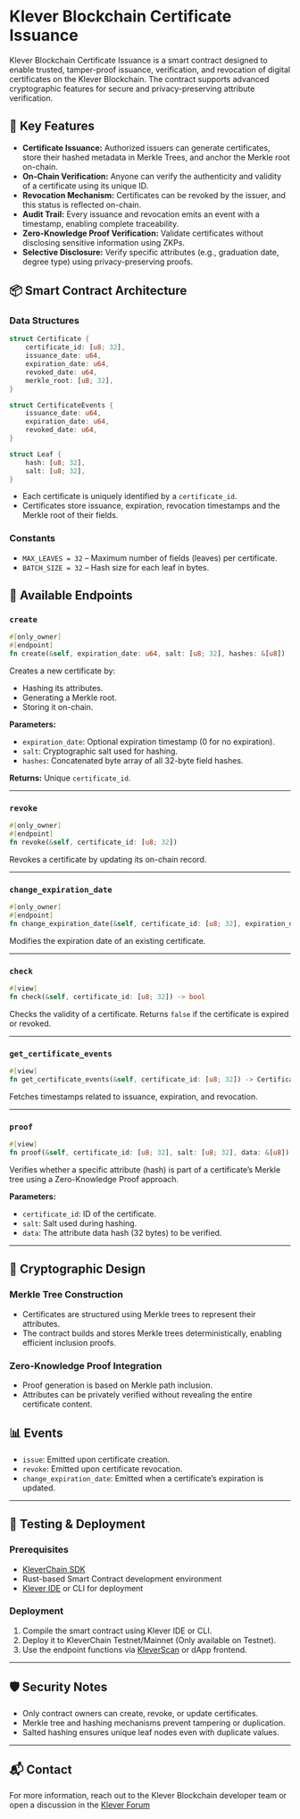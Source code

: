 # Klever Blockchain Certificate Issuance

Klever Blockchain Certificate Issuance is a smart contract designed to enable trusted, tamper-proof issuance, verification, and revocation of digital certificates on the Klever Blockchain. The contract supports advanced cryptographic features for secure and privacy-preserving attribute verification.

## 🔐 Key Features

- **Certificate Issuance:** Authorized issuers can generate certificates, store their hashed metadata in Merkle Trees, and anchor the Merkle root on-chain.
- **On-Chain Verification:** Anyone can verify the authenticity and validity of a certificate using its unique ID.
- **Revocation Mechanism:** Certificates can be revoked by the issuer, and this status is reflected on-chain.
- **Audit Trail:** Every issuance and revocation emits an event with a timestamp, enabling complete traceability.
- **Zero-Knowledge Proof Verification:** Validate certificates without disclosing sensitive information using ZKPs.
- **Selective Disclosure:** Verify specific attributes (e.g., graduation date, degree type) using privacy-preserving proofs.

## 📦 Smart Contract Architecture

### Data Structures

```rust
struct Certificate {
    certificate_id: [u8; 32],
    issuance_date: u64,
    expiration_date: u64,
    revoked_date: u64,
    merkle_root: [u8; 32],
}

struct CertificateEvents {
    issuance_date: u64,
    expiration_date: u64,
    revoked_date: u64,
}

struct Leaf {
    hash: [u8; 32],
    salt: [u8; 32],
}
```

- Each certificate is uniquely identified by a `certificate_id`.
- Certificates store issuance, expiration, revocation timestamps and the Merkle root of their fields.

### Constants

- `MAX_LEAVES = 32` – Maximum number of fields (leaves) per certificate.
- `BATCH_SIZE = 32` – Hash size for each leaf in bytes.

## 📜 Available Endpoints

### `create`

```rust
#[only_owner]
#[endpoint]
fn create(&self, expiration_date: u64, salt: [u8; 32], hashes: &[u8]) -> [u8; 32]
```

Creates a new certificate by:
- Hashing its attributes.
- Generating a Merkle root.
- Storing it on-chain.

**Parameters:**
- `expiration_date`: Optional expiration timestamp (0 for no expiration).
- `salt`: Cryptographic salt used for hashing.
- `hashes`: Concatenated byte array of all 32-byte field hashes.

**Returns:** Unique `certificate_id`.

---

### `revoke`

```rust
#[only_owner]
#[endpoint]
fn revoke(&self, certificate_id: [u8; 32])
```

Revokes a certificate by updating its on-chain record.

---

### `change_expiration_date`

```rust
#[only_owner]
#[endpoint]
fn change_expiration_date(&self, certificate_id: [u8; 32], expiration_date: u64)
```

Modifies the expiration date of an existing certificate.

---

### `check`

```rust
#[view]
fn check(&self, certificate_id: [u8; 32]) -> bool
```

Checks the validity of a certificate. Returns `false` if the certificate is expired or revoked.

---

### `get_certificate_events`

```rust
#[view]
fn get_certificate_events(&self, certificate_id: [u8; 32]) -> CertificateEvents
```

Fetches timestamps related to issuance, expiration, and revocation.

---

### `proof`

```rust
#[view]
fn proof(&self, certificate_id: [u8; 32], salt: [u8; 32], data: &[u8]) -> bool
```

Verifies whether a specific attribute (hash) is part of a certificate’s Merkle tree using a Zero-Knowledge Proof approach.

**Parameters:**
- `certificate_id`: ID of the certificate.
- `salt`: Salt used during hashing.
- `data`: The attribute data hash (32 bytes) to be verified.

---

## 🔐 Cryptographic Design

### Merkle Tree Construction

- Certificates are structured using Merkle trees to represent their attributes.
- The contract builds and stores Merkle trees deterministically, enabling efficient inclusion proofs.

### Zero-Knowledge Proof Integration

- Proof generation is based on Merkle path inclusion.
- Attributes can be privately verified without revealing the entire certificate content.

## 📊 Events

- `issue`: Emitted upon certificate creation.
- `revoke`: Emitted upon certificate revocation.
- `change_expiration_date`: Emitted when a certificate’s expiration is updated.

---

## 🧪 Testing & Deployment

### Prerequisites

- [KleverChain SDK](https://docs.klever.org/introduction-to-kleverchain-sdk)
- Rust-based Smart Contract development environment
- [Klever IDE](https://marketplace.visualstudio.com/items?itemName=Klever-org.vscode-kvm-ide) or CLI for deployment

### Deployment

1. Compile the smart contract using Klever IDE or CLI.
2. Deploy it to KleverChain Testnet/Mainnet (Only available on Testnet).
3. Use the endpoint functions via [KleverScan](https://testnet.kleverscan.org/) or dApp frontend.

---

## 🛡 Security Notes

- Only contract owners can create, revoke, or update certificates.
- Merkle tree and hashing mechanisms prevent tampering or duplication.
- Salted hashing ensures unique leaf nodes even with duplicate values.

---

## 📬 Contact

For more information, reach out to the Klever Blockchain developer team or open a discussion in the [Klever Forum](https://forum.klever.org/c/kleverchain/developers/9)
